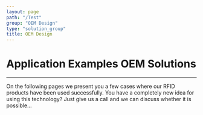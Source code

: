 ```yaml
---
layout: page
path: "/Test"
group: "OEM Design"
type: "solution_group"
title: OEM Design
---
```

# Application Examples OEM Solutions
***

On the following pages we present you a few cases where our RFID products have been used successfully. You have a completely new idea for using this technology? Just give us a call and we can discuss whether it is possible...
